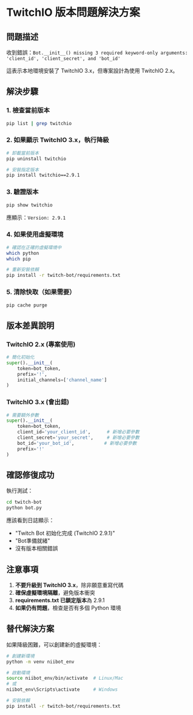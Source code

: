 # TwitchIO 版本問題解決方案

## 問題描述
收到錯誤：`Bot.__init__() missing 3 required keyword-only arguments: 'client_id', 'client_secret', and 'bot_id'`

這表示本地環境安裝了 TwitchIO 3.x，但專案設計為使用 TwitchIO 2.x。

## 解決步驟

### 1. 檢查當前版本
```bash
pip list | grep twitchio
```

### 2. 如果顯示 TwitchIO 3.x，執行降級
```bash
# 卸載當前版本
pip uninstall twitchio

# 安裝指定版本
pip install twitchio==2.9.1
```

### 3. 驗證版本
```bash
pip show twitchio
```
應顯示：`Version: 2.9.1`

### 4. 如果使用虛擬環境
```bash
# 確認在正確的虛擬環境中
which python
which pip

# 重新安裝依賴
pip install -r twitch-bot/requirements.txt
```

### 5. 清除快取（如果需要）
```bash
pip cache purge
```

## 版本差異說明

### TwitchIO 2.x (專案使用)
```python
# 簡化初始化
super().__init__(
    token=bot_token,
    prefix='!',
    initial_channels=['channel_name']
)
```

### TwitchIO 3.x (會出錯)
```python
# 需要額外參數
super().__init__(
    token=bot_token,
    client_id='your_client_id',      # 新增必要參數
    client_secret='your_secret',     # 新增必要參數
    bot_id='your_bot_id',           # 新增必要參數
    prefix='!'
)
```

## 確認修復成功

執行測試：
```bash
cd twitch-bot
python bot.py
```

應該看到日誌顯示：
- "Twitch Bot 初始化完成 (TwitchIO 2.9.1)"
- "Bot準備就緒"
- 沒有版本相關錯誤

## 注意事項

1. **不要升級到 TwitchIO 3.x**，除非願意重寫代碼
2. **確保虛擬環境隔離**，避免版本衝突
3. **requirements.txt 已鎖定版本**為 2.9.1
4. **如果仍有問題**，檢查是否有多個 Python 環境

## 替代解決方案

如果降級困難，可以創建新的虛擬環境：

```bash
# 創建新環境
python -m venv niibot_env

# 啟動環境
source niibot_env/bin/activate  # Linux/Mac
# 或
niibot_env\Scripts\activate     # Windows

# 安裝依賴
pip install -r twitch-bot/requirements.txt
```